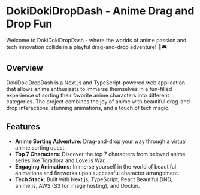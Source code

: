 # DokiDokiDropDash - Anime Drag and Drop Fun
Welcome to DokiDokiDropDash - where the worlds of anime passion and tech innovation collide in a playful drag-and-drop adventure! 🌈🎮

## Overview
DokiDokiDropDash is a Next.js and TypeScript-powered web application that allows anime enthusiasts to immerse themselves in a fun-filled experience of sorting their favorite anime characters into different categories. The project combines the joy of anime with beautiful drag-and-drop interactions, stunning animations, and a touch of tech magic.

## Features
- **Anime Sorting Adventure:** Drag-and-drop your way through a virtual anime sorting quest.
- **Top 7 Characters:** Discover the top 7 characters from beloved anime series like Toradora and Love is War.
- **Engaging Animations:** Immerse yourself in the world of beautiful animations and fireworks upon successful character arrangement.
- **Tech Stack:** Built with Next.js, TypeScript, React Beautiful DND, anime.js, AWS (S3 for image hosting), and Docker.

